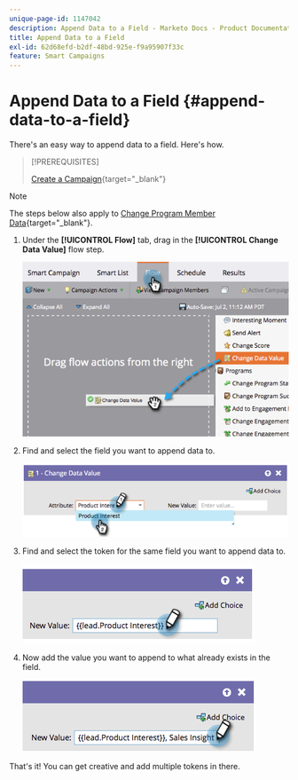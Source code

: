 ```yaml
---
unique-page-id: 1147042
description: Append Data to a Field - Marketo Docs - Product Documentation
title: Append Data to a Field
exl-id: 62d68efd-b2df-48bd-925e-f9a95907f33c
feature: Smart Campaigns
---
```

# Append Data to a Field {#append-data-to-a-field}

There's an easy way to append data to a field. Here's how.

>[!PREREQUISITES]
>
>[Create a Campaign](/help/marketo/product-docs/core-marketo-concepts/smart-campaigns/creating-a-smart-campaign/create-a-new-smart-campaign.md){target="_blank"}

>[!NOTE]
>
>The steps below also apply to [Change Program Member Data](/help/marketo/product-docs/core-marketo-concepts/smart-campaigns/program-flow-actions/change-program-member-data.md){target="_blank"}.

1. Under the **[!UICONTROL Flow]** tab, drag in the **[!UICONTROL Change Data Value]** flow step.

   ![](assets/image2014-9-22-16-3a5-3a1.png)

1. Find and select the field you want to append data to.

   ![](assets/image2014-9-22-16-3a5-3a5.png)

1. Find and select the token for the same field you want to append data to.

   ![](assets/image2014-9-22-16-3a5-3a9.png)

1. Now add the value you want to append to what already exists in the field.

   ![](assets/image2014-9-22-16-3a5-3a12.png)

That's it! You can get creative and add multiple tokens in there.
